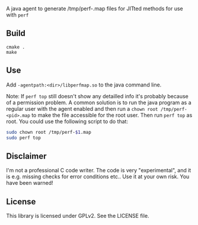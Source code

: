 A java agent to generate /tmp/perf-<pid>.map files for JITted methods for use with `perf`

## Build

    cmake .
    make

## Use

Add `-agentpath:<dir>/libperfmap.so` to the java command line.

Note: If `perf top` still doesn't show any detailled info it's probably because of a permission problem. A common solution is
to run the java program as a regular user with the agent enabled and then run a `chown root /tmp/perf-<pid>.map` to make
the file accessible for the root user. Then run `perf top` as root. You could use the following script to do that:

```sh
sudo chown root /tmp/perf-$1.map
sudo perf top
```

## Disclaimer

I'm not a professional C code writer. The code is very "experimental", and it is e.g. missing checks for error conditions etc.. Use it at your own risk. You have been warned!

## License

This library is licensed under GPLv2. See the LICENSE file.

